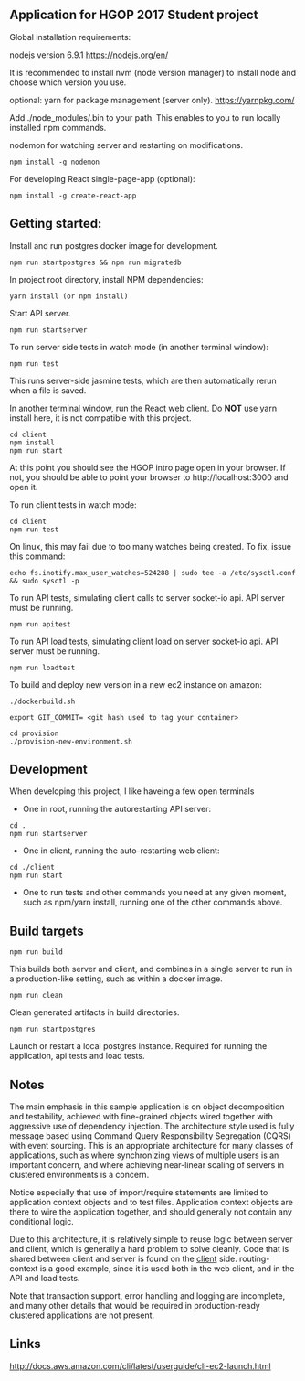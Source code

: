 ## Application for HGOP 2017 Student project

Global installation requirements:


nodejs version 6.9.1
https://nodejs.org/en/

It is recommended to install nvm (node version manager) to install node and choose which version you use. 

optional: yarn for package management (server only). 
https://yarnpkg.com/

Add ./node_modules/.bin to your path. This enables to you to run locally installed npm commands.

nodemon for watching server and restarting on modifications.
```
npm install -g nodemon
```


For developing React single-page-app (optional):

```
npm install -g create-react-app
```


## Getting started:

Install and run postgres docker image for development.
```
npm run startpostgres && npm run migratedb
```

In project root directory, install NPM dependencies:

```
yarn install (or npm install)

```

Start API server.
```
npm run startserver
```

To run server side tests in watch mode (in another terminal window):
```
npm run test
```
This runs server-side jasmine tests, which are then automatically rerun when a file is saved.


In another terminal window, run the React web client. Do **NOT** use yarn install here, it is not
compatible with this project.
```
cd client
npm install
npm run start
```

At this point you should see the HGOP intro page open in your browser.
If not, you should be able to point your browser to http://localhost:3000 and open it.

To run client tests in watch mode:
```
cd client
npm run test
```
On linux, this may fail due to too many watches being created. To fix, issue this command:

```
echo fs.inotify.max_user_watches=524288 | sudo tee -a /etc/sysctl.conf && sudo sysctl -p
```



To run API tests, simulating client calls to server socket-io api. API server must be running.

```
npm run apitest
```


To run API load tests, simulating client load on server socket-io api. API server must be running.

```
npm run loadtest
```


To build and deploy new version in a new ec2 instance on amazon:

```
./dockerbuild.sh

export GIT_COMMIT= <git hash used to tag your container>

cd provision
./provision-new-environment.sh
```


## Development

When developing this project, I like haveing a few open terminals
- One in root, running the autorestarting API server:
```
cd .
npm run startserver
```

- One in client, running the auto-restarting web client:
```
cd ./client
npm run start
```
- One to run tests and other commands you need at any given moment, such as npm/yarn install, running
one of the other commands above.



## Build targets

```
npm run build
```
This builds both server and client, and combines in a single server to
run in a production-like setting, such as within a docker image.

```
npm run clean
```
Clean generated artifacts in build directories.

```
npm run startpostgres
```
Launch or restart a local postgres instance. Required for running the application, api tests and load tests.



## Notes

The main emphasis in this sample application is on object decomposition and testability, achieved with fine-grained
objects wired together with aggressive use of dependency injection. The architecture style used is fully message based
using Command Query Responsibility Segregation (CQRS) with event sourcing. This is an appropriate architecture for
many classes of applications, such as where synchronizing views of multiple users is an important concern, and where
achieving near-linear scaling of servers in clustered environments is a concern.

Notice especially that use of import/require statements are limited to application context
objects and to test files. Application context objects are there to wire the application
together, and should generally not contain any conditional logic.

Due to this architecture, it is relatively simple to reuse logic between server and
client, which is generally a hard problem to solve cleanly. Code that is shared
between client and server is found on the [client](client/src) side. routing-context is a good example,
since it is used both in the web client, and in the API and load tests.

Note that transaction support, error handling and logging are incomplete, and many other details that would be 
required in production-ready clustered applications are not present.






## Links

http://docs.aws.amazon.com/cli/latest/userguide/cli-ec2-launch.html
